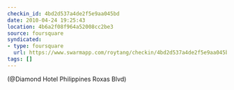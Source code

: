 ```yaml
---
checkin_id: 4bd2d537a4de2f5e9aa045bd
date: 2010-04-24 19:25:43
location: 4b6a2f08f964a52008cc2be3
source: foursquare
syndicated:
- type: foursquare
  url: https://www.swarmapp.com/roytang/checkin/4bd2d537a4de2f5e9aa045bd
tags: []
---
```


 (@Diamond Hotel Philippines Roxas Blvd)
